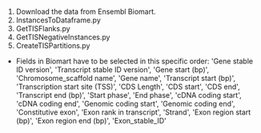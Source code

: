 1. Download the data from Ensembl Biomart.
2. InstancesToDataframe.py
3. GetTISFlanks.py
4. GetTISNegativeInstances.py
5. CreateTISPartitions.py


* Fields in Biomart have to be selected in this specific order: 'Gene stable ID version', 'Transcript stable ID version', 'Gene start (bp)', 'Chromosome_scaffold name', 'Gene name', 'Transcript start (bp)', 'Transcription start site (TSS)', 'CDS Length', 'CDS start', 'CDS end', 'Transcript end (bp)', 'Start phase', 'End phase', 'cDNA coding start', 'cDNA coding end', 'Genomic coding start', 'Genomic coding end', 'Constitutive exon', 'Exon rank in transcript', 'Strand', 'Exon region start (bp)', 'Exon region end (bp)', 'Exon_stable_ID'
